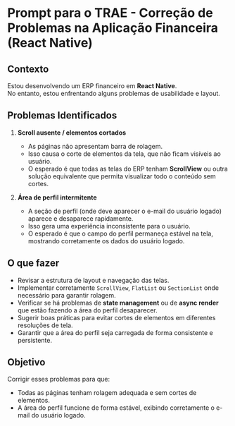 # Prompt para o TRAE - Correção de Problemas na Aplicação Financeira (React Native)

## Contexto
Estou desenvolvendo um ERP financeiro em **React Native**.  
No entanto, estou enfrentando alguns problemas de usabilidade e layout.

## Problemas Identificados

1. **Scroll ausente / elementos cortados**
   - As páginas não apresentam barra de rolagem.
   - Isso causa o corte de elementos da tela, que não ficam visíveis ao usuário.
   - O esperado é que todas as telas do ERP tenham **ScrollView** ou outra solução equivalente que permita visualizar todo o conteúdo sem cortes.

2. **Área de perfil intermitente**
   - A seção de perfil (onde deve aparecer o e-mail do usuário logado) aparece e desaparece rapidamente.
   - Isso gera uma experiência inconsistente para o usuário.
   - O esperado é que o campo do perfil permaneça estável na tela, mostrando corretamente os dados do usuário logado.

## O que fazer
- Revisar a estrutura de layout e navegação das telas.
- Implementar corretamente `ScrollView`, `FlatList` ou `SectionList` onde necessário para garantir rolagem.
- Verificar se há problemas de **state management** ou de **async render** que estão fazendo a área do perfil desaparecer.
- Sugerir boas práticas para evitar cortes de elementos em diferentes resoluções de tela.
- Garantir que a área do perfil seja carregada de forma consistente e persistente.

## Objetivo
Corrigir esses problemas para que:
- Todas as páginas tenham rolagem adequada e sem cortes de elementos.
- A área do perfil funcione de forma estável, exibindo corretamente o e-mail do usuário logado.